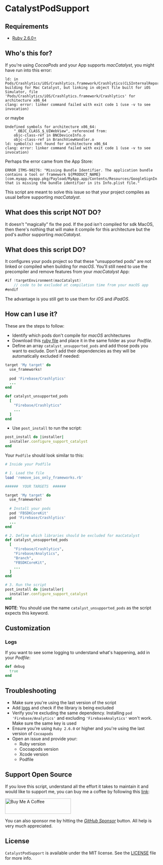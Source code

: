 # CatalystPodSupport

## Requirements
* [Ruby 2.6.0+](https://www.ruby-lang.org/en/downloads/)

## Who's this for?
If you're using _CocoaPods_ and your App supports _macCatalyst_, you might have run into this error:
```
ld: in Pods/Crashlytics/iOS/Crashlytics.framework/Crashlytics(CLSInternalReport.o), building for Mac Catalyst, but linking in object file built for iOS Simulator, file 'Pods/Crashlytics/iOS/Crashlytics.framework/Crashlytics' for architecture x86_64
clang: error: linker command failed with exit code 1 (use -v to see invocation)
```
or maybe
```
Undefined symbols for architecture x86_64:
    "_OBJC_CLASS_$_UIWebView", referenced from:
    objc-class-ref in BNCDeviceInfo.o
    objc-class-ref in BranchViewHandler.o
ld: symbol(s) not found for architecture x86_64
clang: error: linker command failed with exit code 1 (use -v to see invocation)
```
Perhaps the error came from the App Store:
```
ERROR ITMS-90276: "Missing Bundle Identifier. The application bundle contains a tool or framework ${PRODUCT_NAME} [com.myapp.myapp.pkg/Payload/MyApp.app/Contents/Resources/GoogleSignIn.bundle] that is missing the bundle identifier in its Info.plist file."
```

This script are meant to solve this issue so that your project compiles as usual before supporting _macCatalyst_.

## What does this script NOT DO?
It doesn't "magically" fix the pod. If the pod isn't compiled for sdk MacOS, then there's nothing that will make it compile for this architecture but the pod's author supporting _macCatalyst_.

## What does this script DO?
It configures your pods project so that these "unsupported pods" are not linked or compiled when building for _macOS_. You'll still need to use the precompiler and remove features from your _macCatalyst_ App:
```swift
#if !targetEnvironment(macCatalyst) 
    // code to be excluded at compilation time from your macOS app
#endif
```
The advantage is you still get to use them for _iOS_ and _iPadOS_.

## How can I use it?
These are the steps to follow:

- Identify which pods don't compile for _macOS_ architectures
- Download this [ruby file](/remove_ios_only_frameworks.rb) and place it in the same folder as your _Podfile_.
- Define an array `catalyst_unsupported_pods` and add those pods you want to exclude. Don't add their dependencies as they will be automatically excluded if needed:
```ruby
target 'My target' do   
  use_frameworks! 
  
  pod 'Firebase/Crashlytics' 
  ...
end

def catalyst_unsupported_pods
  [
    "Firebase/Crashlytics"
    ...
  ]
end
```
- Use `post_install` to run the script:
```ruby
post_install do |installer|   
  installer.configure_support_catalyst
end
```

Your `Podfile` should look similar to this:
```ruby
# Inside your Podfile

# 1. Load the file
load 'remove_ios_only_frameworks.rb'

######  YOUR TARGETS  ######

target 'My target' do   
  use_frameworks! 
  
  # Install your pods   
  pod 'FBSDKCoreKit'
  pod 'Firebase/Crashlytics' 
  ...
end

# 2. Define which libraries should be excluded for macCatalyst
def catalyst_unsupported_pods
  [
    "Firebase/Crashlytics", 
    "Firebase/Analytics",
    "Branch", 
    "FBSDKCoreKit",
    ...
  ]
end

# 3. Run the script
post_install do |installer|   
  installer.configure_support_catalyst
end
```

**NOTE**: You should use the name `catalyst_unsupported_pods` as the script expects this keyword.

## Customization

### Logs
If you want to see some logging to understand what's happening, add in your _Podfile_:
```ruby
def debug
  true
end
```

## Troubleshooting
* Make sure you're using the last version of the script
* Add [logs](#logs) and check if the library is being excluded
* Verify you're excluding the same dependency. Installing `pod 'Firebase/Analytics'` and excluding `'FirebaseAnalytics'` won't work. Make sure the same key is used
* Ensure you're using `Ruby 2.6.0` or higher and you're using the last version of `Cocoapods`
* Open an issue and provide your:
    * Ruby version
    * Cocoapods version
    * Xcode version
    * Podfile

## Support Open Source

If you love this script, understand all the effort it takes to maintain it and would like to  support me, you can buy me a coffee by following this [link](https://www.buymeacoffee.com/fermoya):

<a href="https://www.buymeacoffee.com/fermoya" target="_blank"><img src="https://cdn.buymeacoffee.com/buttons/default-orange.png" alt="Buy Me A Coffee" style="height: 51px !important;width: 217px !important;" ></a>

You can also sponsor me by hitting the [_GitHub Sponsor_](https://github.com/sponsors/fermoya) button. All help is very much appreciated.

## License  

`CatalystPodSupport` is available under the MIT license. See the [LICENSE](/LICENSE) file for more info.
